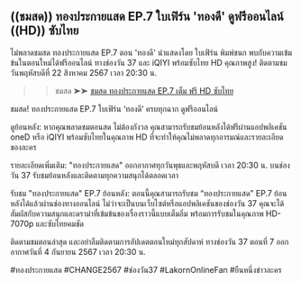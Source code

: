## ((ชมสด)) ทองประกายแสด EP.7 ใบเฟิร์น 'ทองดี' ดูฟรีออนไลน์ ((HD)) ซับไทย

ไม่พลาดชมสด ทองประกายแสด EP.7 ตอน 'ทองดี' นำแสดงโดย ใบเฟิร์น พิมพ์ชนก พบกับความเข้มข้นในตอนใหม่ได้ฟรีออนไลน์ ทางช่องวัน 37 และ iQIYI พร้อมซับไทย HD คุณภาพสูง! ติดตามชมวันพฤหัสบดีที่ 22 สิงหาคม 2567 เวลา 20:30 น.

>> ชมสด ➤➤ [ชมสด ทองประกายแสด EP.7 เต็ม ฟรี HD ซับไทย](https://bit.ly/3XbrwgD)

ชมสด! ทองประกายแสด EP.7 ใบเฟิร์น ‘ทองดี’ ครบทุกฉาก ดูฟรีออนไลน์

ดูย้อนหลัง: หากคุณพลาดชมตอนสด ไม่ต้องกังวล คุณสามารถรับชมย้อนหลังได้ฟรีผ่านแอปพลิเคชัน oneD หรือ iQIYI พร้อมซับไทยในคุณภาพ HD ที่จะทำให้คุณไม่พลาดทุกอารมณ์และรายละเอียดของละคร

รายละเอียดเพิ่มเติม: "ทองประกายแสด" ออกอากาศทุกวันพุธและพฤหัสบดี เวลา 20:30 น. บนช่องวัน 37 รับชมย้อนหลังและติดตามทุกความสนุกได้ตลอดเวลา

รับชม "ทองประกายแสด" EP.7 ย้อนหลัง: ตอนนี้คุณสามารถรับชม “ทองประกายแสด” EP.7 ย้อนหลังได้แล้วผ่านช่องทางออนไลน์ ไม่ว่าจะเป็นบนเว็บไซต์หรือแอปพลิเคชันของช่องวัน 37 คุณจะได้สัมผัสกับความสนุกและดราม่าที่เข้มข้นของเรื่องราวนี้แบบเต็มอิ่ม พร้อมการรับชมในคุณภาพ HD-7070p และซับไทยคมชัด

ติดตามชมตอนล่าสุด และอย่าลืมติดตามการอัปเดตตอนใหม่ทุกสัปดาห์ ทางช่องวัน 37 ตอนที่ 7 ออกอากาศวันที่ 4 กันยายน 2567 เวลา 20:30 น.

#ทองประกายแสด #CHANGE2567 #ช่องวัน37 #LakornOnlineFan #ยืนหนึ่งข่าวละคร
